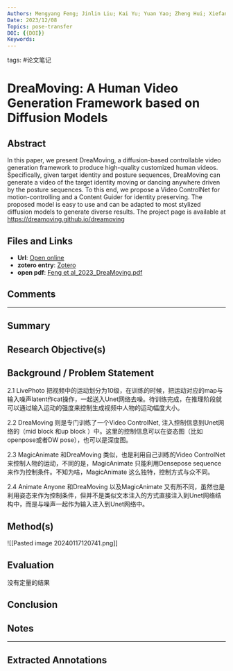 ```yaml
---
Authors: Mengyang Feng; Jinlin Liu; Kai Yu; Yuan Yao; Zheng Hui; Xiefan Guo; Xianhui Lin; Haolan Xue; Chen Shi; Xiaowen Li; Aojie Li; Xiaoyang Kang; Biwen Lei; Miaomiao Cui; Peiran Ren; Xuansong Xie
Date: 2023/12/08
Topics: pose-transfer
DOI: {{DOI}}
Keywords:
---
```

tags: #论文笔记 

# DreaMoving: A Human Video Generation Framework based on Diffusion Models


## Abstract
In this paper, we present DreaMoving, a diffusion-based controllable video generation framework to produce high-quality customized human videos. Specifically, given target identity and posture sequences, DreaMoving can generate a video of the target identity moving or dancing anywhere driven by the posture sequences. To this end, we propose a Video ControlNet for motion-controlling and a Content Guider for identity preserving. The proposed model is easy to use and can be adapted to most stylized diffusion models to generate diverse results. The project page is available at https://dreamoving.github.io/dreamoving

## Files and Links
- **Url**: [Open online](https://arxiv.org/abs/2312.05107v2)
- **zotero entry**: [Zotero](zotero://select/library/items/2DQZY6SY)
- **open pdf**: [Feng et al_2023_DreaMoving.pdf](zotero://open-pdf/library/items/M22ME5DS)

## Comments


---

## Summary

  
## Research Objective(s)


## Background / Problem Statement

2.1 LivePhoto 把视频中的运动划分为10级，在训练的时候，把运动对应的map与输入噪声latent作cat操作，一起送入Unet网络去噪。待训练完成，在推理阶段就可以通过输入运动的强度来控制生成视频中人物的运动幅度大小。

2.2 DreaMoving 则是专门训练了一个Video ControlNet, 注入控制信息到Unet网络的（mid block 和up block ）中。这里的控制信息可以在姿态图（比如openpose或者DW pose），也可以是深度图。

2.3 MagicAnimate 和DreaMoving 类似，也是利用自己训练的Video ControlNet来控制人物的运动，不同的是，MagicAnimate 只能利用Densepose sequence来作为控制条件。不知为啥，MagicAnimate 这么独特，控制方式与众不同。

2.4 Animate Anyone 和DreaMoving 以及MagicAnimate 又有所不同，虽然也是利用姿态来作为控制条件，但并不是类似文本注入的方式直接注入到Unet网络结构中，而是与噪声一起作为输入进入到Unet网络中。


## Method(s)

![[Pasted image 20240117120741.png]]

## Evaluation

没有定量的结果

## Conclusion


## Notes


----

## Extracted Annotations

